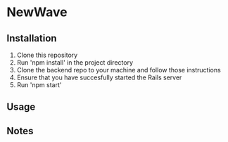 # NewWave



## Installation

1. Clone this repository
2. Run 'npm install' in the project directory
3. Clone the backend repo to your machine and follow those instructions
4. Ensure that you have succesfully started the Rails server
5. Run 'npm start'

## Usage



## Notes